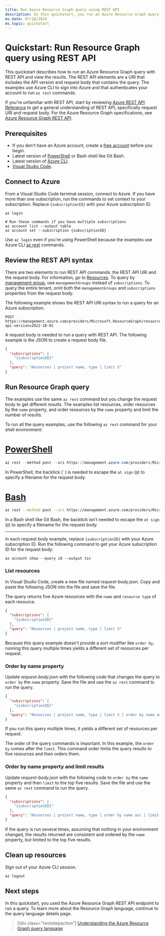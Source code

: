 ```yaml
---
title: Run Azure Resource Graph query using REST API
description: In this quickstart, you run an Azure Resource Graph query using REST API and Azure CLI.
ms.date: 07/18/2024
ms.topic: quickstart
---
```


# Quickstart: Run Resource Graph query using REST API

This quickstart describes how to run an Azure Resource Graph query with REST API and view the results. The REST API elements are a URI that includes the API version and request body that contains the query. The examples use Azure CLI to sign into Azure and that authenticates your account to run `az rest` commands.

If you're unfamiliar with REST API, start by reviewing [Azure REST API Reference](/rest/api/azure/)
to get a general understanding of REST API, specifically request URI and request body. For the Azure Resource Graph specifications, see [Azure Resource Graph REST API](/rest/api/azureresourcegraph/resourcegraph/operation-groups).

## Prerequisites

- If you don't have an Azure account, create a [free account](https://azure.microsoft.com/free/?WT.mc_id=A261C142F) before you begin.
- Latest version of [PowerShell](/powershell/scripting/install/installing-powershell) or Bash shell like Git Bash.
- Latest version of [Azure CLI](/cli/azure/install-azure-cli).
- [Visual Studio Code](https://code.visualstudio.com/).

## Connect to Azure

From a Visual Studio Code terminal session, connect to Azure. If you have more than one subscription, run the commands to set context to your subscription. Replace `{subscriptionID}` with your Azure subscription ID.

```azurecli
az login

# Run these commands if you have multiple subscriptions
az account list --output table
az account set --subscription {subscriptionID}
```

Use `az login` even if you're using PowerShell because the examples use Azure CLI [az rest](/cli/azure/reference-index#az-rest) commands.

## Review the REST API syntax

There are two elements to run REST API commands: the REST API URI and the request body. For information, go to [Resources](/rest/api/azureresourcegraph/resourcegraph/resources/resources). To query by [management group](../management-groups/overview.md), use `managementGroups` instead of `subscriptions`. To query the entire tenant, omit both the `managementGroups` and `subscriptions` properties from the request body.

The following example shows the REST API URI syntax to run a query for an Azure subscription.

```http
POST https://management.azure.com/providers/Microsoft.ResourceGraph/resources?api-version=2022-10-01
```

A request body is needed to run a query with REST API. The following example is the JSON to create a request body file.

```json
{
  "subscriptions": [
    "{subscriptionID}"
  ],
  "query": "Resources | project name, type | limit 5"
}
```

## Run Resource Graph query

The examples use the same `az rest` command but you change the request body to get different results. The examples list resources, order resources by the `name` property, and order resources by the `name` property and limit the number of results.

To run all the query examples, use the following `az rest` command for your shell environment:

# [PowerShell](#tab/powershell)

```powershell
az rest --method post --uri https://management.azure.com/providers/Microsoft.ResourceGraph/resources?api-version=2022-10-01 --body `@request-body.json
```

In PowerShell, the backtick (``` ` ```) is needed to escape the `at sign` (`@`) to specify a filename for the request body.

# [Bash](#tab/bash)

```bash
az rest --method post --uri https://management.azure.com/providers/Microsoft.ResourceGraph/resources?api-version=2022-10-01 --body @request-body.json
```

In a Bash shell like Git Bash, the backtick isn't needed to escape the `at sign` (`@`)  to specify a filename for the request body.

---

In each request body example, replace `{subscriptionID}` with your Azure subscription ID. Run the following command to get your Azure subscription ID for the request body:

```azurecli
az account show --query id --output tsv
```

### List resources

In Visual Studio Code, create a new file named _request-body.json_. Copy and paste the following JSON into the file and save the file.

The query returns five Azure resources with the `name` and `resource type` of each resource.

```json
{
  "subscriptions": [
    "{subscriptionID}"
  ],
  "query": "Resources | project name, type | limit 5"
}
```

Because this query example doesn't provide a sort modifier like `order by`, running this query multiple times yields a different set of resources per request.

### Order by name property

Update _request-body.json_ with the following code that changes the query to `order by` the `name` property. Save the file and use the `az rest` command to run the query.

```json
{
  "subscriptions": [
    "{subscriptionID}"
  ],
  "query": "Resources | project name, type | limit 5 | order by name asc"
}
```

If you run this query multiple times, it yields a different set of resources per request.

The order of the query commands is important. In this example, the `order by` comes after the `limit`. This command order limits the query results to five resources and then orders them.

### Order by name property and limit results

Update _request-body.json_ with the following code to `order by` the `name` property and then `limit` to the top five results. Save the file and use the same `az rest` command to run the query.


```json
{
  "subscriptions": [
    "{subscriptionID}"
  ],
  "query": "Resources | project name, type | order by name asc | limit 5"
}
```

If the query is run several times, assuming that nothing in your environment changed, the results returned are consistent and ordered by the `name` property, but limited to the top five results.

## Clean up resources

Sign out of your Azure CLI session.

```azurecli
az logout
```

## Next steps

In this quickstart, you used the Azure Resource Graph REST API endpoint to run a query. To learn more about the Resource Graph language, continue to the query language details page.

> [!div class="nextstepaction"]
> [Understanding the Azure Resource Graph query language](./concepts/query-language.md)
